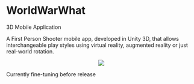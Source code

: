 # WorldWarWhat
3D Mobile Application

A First Person Shooter mobile app, developed in Unity 3D, that allows interchangeable play styles using virtual reality, augmented reality or just real-world rotation.
<p></p>
<p align="center"><img src="/giphy.gif?raw=true"></p>

Currently fine-tuning before release
